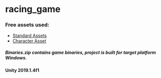# racing_game

### Free assets used:   
* [Standard Assets](https://assetstore.unity.com/packages/essentials/asset-packs/standard-assets-32351)
* [Character Asset](https://assetstore.unity.com/packages/3d/characters/humanoids/zombie-30232)

##### Binaries.zip contains game binaries, project is built for target platform Windows.

#### Unity 2019.1.4f1
